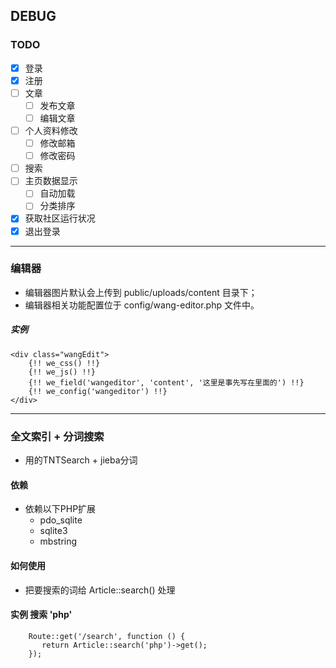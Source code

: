 ## DEBUG

### TODO

- [x] 登录
- [x] 注册
- [ ] 文章
    - [ ] 发布文章
    - [ ] 编辑文章
- [ ] 个人资料修改
    - [ ] 修改邮箱
    - [ ] 修改密码
- [ ] 搜索
- [ ] 主页数据显示
    - [ ] 自动加载
    - [ ] 分类排序
- [x] 获取社区运行状况
- [x] 退出登录

----------

### 编辑器

- 编辑器图片默认会上传到 public/uploads/content 目录下；
- 编辑器相关功能配置位于 config/wang-editor.php 文件中。

##### **实例**
    <div class="wangEdit">
        {!! we_css() !!}
        {!! we_js() !!}
        {!! we_field('wangeditor', 'content', '这里是事先写在里面的') !!}
        {!! we_config('wangeditor') !!}
    </div>
    
----------

### 全文索引 + 分词搜索

- 用的TNTSearch + jieba分词

#### **依赖**

- 依赖以下PHP扩展
    - pdo_sqlite
    - sqlite3
    - mbstring

#### **如何使用**

- 把要搜索的词给 Article::search() 处理

#### **实例** 搜索 'php'
        Route::get('/search', function () {
           return Article::search('php')->get();
        });